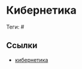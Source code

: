 # Кибернетика

Теги: #

## Ссылки

* [кибернетика](https://ru.wikipedia.org/wiki/%D0%9A%D0%B8%D0%B1%D0%B5%D1%80%D0%BD%D0%B5%D1%82%D0%B8%D0%BA%D0%B0 "Кибернетика")
